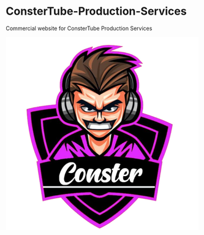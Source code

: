 # ConsterTube-Production-Services
Commercial website for ConsterTube Production Services

<img src="https://github.com/AriesPlaysNation/ConsterTube-Production-Services/blob/master/img/logoFinal.png" />
